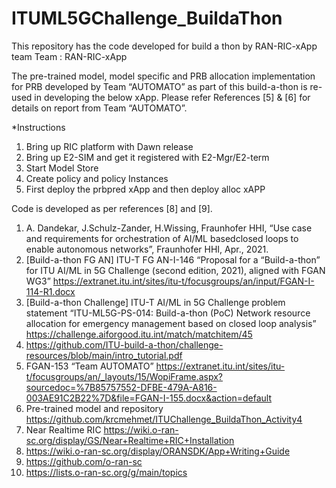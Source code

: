 # ITUML5GChallenge_BuildaThon
This repository has the code developed for build a thon by RAN-RIC-xApp team
Team : RAN-RIC-xApp 



The pre-trained model, model specific and PRB allocation implementation for PRB developed by Team “AUTOMATO” as part of this build-a-thon is re-used in developing the below xApp. Please refer References [5] & [6] for details on report from Team “AUTOMATO”.

*Instructions 
1) Bring up RIC platform with Dawn release 
2) Bring up E2-SIM and get it registered with E2-Mgr/E2-term
3) Start Model Store
4) Create policy and policy Instances
5) First deploy the prbpred xApp and then deploy alloc xAPP 

Code is developed as per references [8] and [9].

1. A. Dandekar, J.Schulz-Zander, H.Wissing, Fraunhofer HHI, “Use case and requirements for orchestration of AI/ML basedclosed loops to enable autonomous networks”, Fraunhofer HHI, Apr., 2021.
2.	[Build-a-thon FG AN] 	ITU-T FG AN-I-146 “Proposal for a “Build-a-thon” for ITU AI/ML in 5G Challenge (second edition, 2021), aligned with FGAN WG3” https://extranet.itu.int/sites/itu-t/focusgroups/an/input/FGAN-I-114-R1.docx  
3.	[Build-a-thon Challenge] 	ITU-T AI/ML in 5G Challenge problem statement “ITU-ML5G-PS-014: Build-a-thon (PoC) Network resource allocation for emergency management based on closed loop analysis” https://challenge.aiforgood.itu.int/match/matchitem/45    
4.	https://github.com/ITU-build-a-thon/challenge-resources/blob/main/intro_tutorial.pdf
5.	FGAN-153 “Team AUTOMATO” https://extranet.itu.int/sites/itu-t/focusgroups/an/_layouts/15/WopiFrame.aspx?sourcedoc=%7B85757552-DFBE-479A-A816-003AE91C2B22%7D&file=FGAN-I-155.docx&action=default
6.	Pre-trained model and repository https://github.com/krcmehmet/ITUChallenge_BuildaThon_Activity4
7.	Near Realtime RIC  https://wiki.o-ran-sc.org/display/GS/Near+Realtime+RIC+Installation
8.	https://wiki.o-ran-sc.org/display/ORANSDK/App+Writing+Guide
9.	https://github.com/o-ran-sc
10.	https://lists.o-ran-sc.org/g/main/topics

